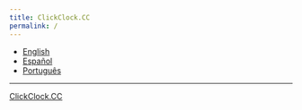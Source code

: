 ```yaml
---
title: ClickClock.CC
permalink: /
---
```


- [English](https://ww.clickclock.cc/eng/)
- [Español](https://ww.clickclock.cc/spa/)
- [Português](https://ww.clickclock.cc/por/)

---

[ClickClock.CC](https://ww.clickclock.cc/)

